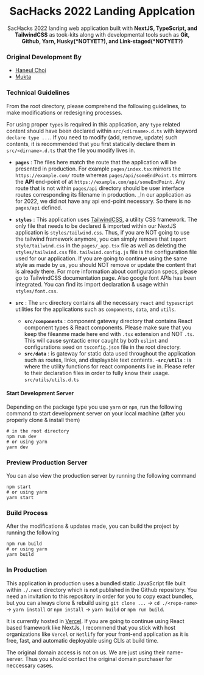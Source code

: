 <h1 align="center">SacHacks 2022 Landing Applcation</h1>

<p align="center">
    SacHacks 2022 landing web application built with <strong>NextJS, TypeScript, and TailwindCSS</strong> as took-kits along with developmental tools such as 
    <strong>Git, Github, Yarn, Husky(*NOTYET?), and Link-staged(*NOTYET?)</strong>
</p>

### Original Development By

<ul>
    <li>
        <a href="https://github.com/haneulab">Haneul Choi</a>
    </li>
        <li>
        <a href="#">Mukta</a>
    </li>
</ul>

### Technical Guidelines

From the root directory, please comprehend the following guidelines, to make modifications or redesigning processes.

For using proper `types` is required in this application, any `type` related content should have been declared within `src/<dirname>.d.ts` with keyword `declare type ...`. If you need to modify (add, remove, update) such contents, it is recommended that you first statically declare them in `src/<dirname>.d.ts` that the file you modify lives in.

- **`pages`** : The files here match the route that the application will be presented in production. For example `pages/index.tsx` mirrors the `https://example.com/` route whereas `pages/api/someEndPoint.ts` mirrors the **API** end-point of at `https://example.com/api/someEndPoint`. Any route that is not within `pages/api` directory should be user interface routes corresponding its filename in production. \_In our application as for 2022, we did not have any api end-point necessary. So there is no `pages/api` defined.

- **`styles`** : This application uses [TailwindCSS](https://tailwindcss.com), a utility CSS framework. The only file that needs to be declared & imported within our NextJS application is `styles/tailwind.css`. Thus, if you are NOT going to use the tailwind framework anymore, you can simply remove that `import style/tailwind.css` in the `pages/_app.tsx` file as well as deleting the `styles/tailwind.css` file. `tailwind.config.js` file is the configuration file used for our application. If you are going to continue using the same style as made by us, you should NOT remove or update the content that is already there. For more information about configuration specs, please go to TailwindCSS documentation page. Also google font APIs has been integrated. You can find its import declaration & usage within `styles/font.css`.

- **`src`** : The `src` directory contains all the necessary `react` and `typescript` utilities for the applications such as `components`, `data`, and `utils`.
  - **`src/components`** : component gateway directory that contains React component types & React components. Please make sure that you keep the fileanme made here end with `.tsx` extension and NOT `.ts`. This will cause syntactic error caught by both `eslint` and configurations seed on `tsconfig.json` file in the root directory.
  - **`src/data`** : is gateway for static data used throughout the application such as routes, links, and displayable text contents. -**`src/utils`** : is where the utility functions for react components live in. Please refer to their declaration files in order to fully know their usage. `src/utils/utils.d.ts`

#### Start Development Server

Depending on the package type you use `yarn` or `npm`, run the following command to start development server on your local machine (after you properly clone & install them)

```shell
# in the root directory
npm run dev
# or using yarn
yarn dev
```

### Preview Production Server

You can also view the production server by running the following command

```shell
npm start
# or using yarn
yarn start
```

### Build Process

After the modifications & updates made, you can build the project by running the following

```shell
npm run build
# or using yarn
yarn build
```

### In Production

This application in production uses a bundled static JavaScript file built within `./.next` directory which is not published in the Github repository. You need an invitation to this repository in order for you to copy exact bundles, but you can always clone & rebuild using `git clone ...` -> `cd ./<repo-name>` -> `yarn install` or `npm install` -> `yarn build` or `npm run build`.

It is currently hosted in [Vercel](https://vercel.com). If you are going to continue using React based framework like NextJs, I recommend that you stick with host organizations like `Vercel` or `Netlify` for your front-end application as it is free, fast, and automatic deployable using CLIs at build time.

The original domain access is not on us. We are just using their name-server. Thus you should contact the original domain purchaser for neccessary cases.
